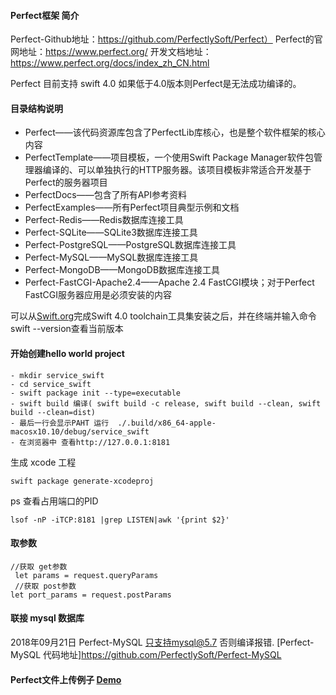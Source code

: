 
#### Perfect框架 简介

Perfect-Github地址：https://github.com/PerfectlySoft/Perfect）
Perfect的官网地址：https://www.perfect.org/
开发文档地址：https://www.perfect.org/docs/index_zh_CN.html

Perfect 目前支持 swift 4.0 如果低于4.0版本则Perfect是无法成功编译的。

#### 目录结构说明
- Perfect——该代码资源库包含了PerfectLib库核心，也是整个软件框架的核心内容
- PerfectTemplate——项目模板，一个使用Swift Package Manager软件包管理器编译的、可以单独执行的HTTP服务器。该项目模板非常适合开发基于Perfect的服务器项目
- PerfectDocs——包含了所有API参考资料
- PerfectExamples——所有Perfect项目典型示例和文档
- Perfect-Redis——Redis数据库连接工具
- Perfect-SQLite——SQLite3数据库连接工具
- Perfect-PostgreSQL——PostgreSQL数据库连接工具
- Perfect-MySQL——MySQL数据库连接工具
- Perfect-MongoDB——MongoDB数据库连接工具
- Perfect-FastCGI-Apache2.4——Apache 2.4 FastCGI模块；对于Perfect FastCGI服务器应用是必须安装的内容

可以从[Swift.org](https://swift.org/getting-started/)完成Swift 4.0 toolchain工具集安装之后，并在终端并输入命令 swift --version查看当前版本

#### 开始创建hello world project

```
- mkdir service_swift
- cd service_swift
- swift package init --type=executable
- swift build 编译( swift build -c release, swift build --clean, swift build --clean=dist)
- 最后一行会显示PAHT 运行  ./.build/x86_64-apple-macosx10.10/debug/service_swift
- 在浏览器中 查看http://127.0.0.1:8181
```

生成 xcode 工程
```
swift package generate-xcodeproj
```
ps 查看占用端口的PID
```
lsof -nP -iTCP:8181 |grep LISTEN|awk '{print $2}'

```

#### 取参数

```
//获取 get参数
 let params = request.queryParams
 //获取 post参数
let port_params = request.postParams
```
#### 联接 mysql 数据库
2018年09月21日 Perfect-MySQL 只支持mysql@5.7 否则编译报错. [Perfect-MySQL 代码地址]https://github.com/PerfectlySoft/Perfect-MySQL

#### Perfect文件上传例子 [Demo](https://github.com/iamjono/perfect-file-uploads)
